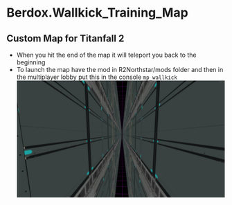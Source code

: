 # Berdox.Wallkick_Training_Map

## Custom Map for Titanfall 2
- When you hit the end of the map it will teleport you back to the beginning
- To launch the map have the mod in R2Northstar/mods folder and then in the multiplayer lobby put this in the console `mp_wallkick`
![Screenshot of a the custom level](./images/mid.png)
